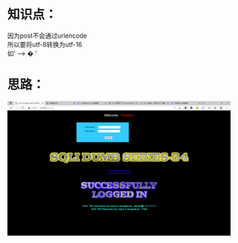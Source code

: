 # 知识点：
因为post不会通过urlencode<br />所以要将utf-8转换为utf-16<br />如' --> � '
# 思路：
![image.png](./images/20231017_2354047415.png)
